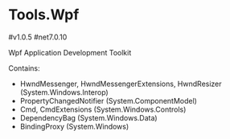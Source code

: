# Tools.Wpf
#v1.0.5 #net7.0.10

Wpf Application Development Toolkit

Contains:
- HwndMessenger, HwndMessengerExtensions, HwndResizer (System.Windows.Interop)
- PropertyChangedNotifier (System.ComponentModel)
- Cmd, CmdExtensions (System.Windows.Controls)
- DependencyBag (System.Windows.Data)
- BindingProxy (System.Windows)
